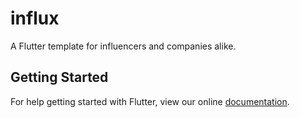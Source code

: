 # influx

A Flutter template for influencers and companies alike.

## Getting Started

For help getting started with Flutter, view our online
[documentation](https://flutter.io/).
